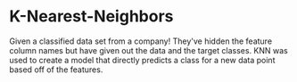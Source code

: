 # K-Nearest-Neighbors
Given a classified data set from a company! They've hidden the feature column names but have given out the data and the target classes.
KNN was used to create a model that directly predicts a class for a new data point based off of the features.
